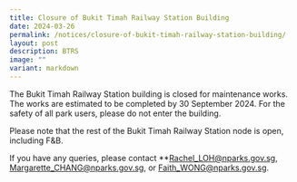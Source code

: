 ```yaml
---
title: Closure of Bukit Timah Railway Station Building
date: 2024-03-26
permalink: /notices/closure-of-bukit-timah-railway-station-building/
layout: post
description: BTRS
image: ""
variant: markdown
---
```

The Bukit Timah Railway Station building is closed for maintenance works. The works are estimated to be completed by 30 September 2024. For the safety of all park users, please do not enter the building.

Please note that the rest of the Bukit Timah Railway Station node is open, including F&B.

If you have any queries, please contact **Rachel_LOH@nparks.gov.sg, Margarette_CHANG@nparks.gov.sg, or Faith_WONG@nparks.gov.sg.